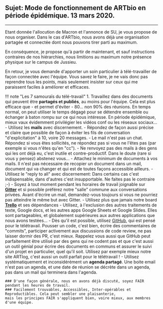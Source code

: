 ## Sujet: Mode de fonctionnement de ARTbio en période épidémique. 13 mars 2020.

----- 

Etant donnée l'allocution de Macron et l'annonce de SU, je vous propose de nous organiser.
Dans le cas d'ARTbio, nous avons déjà une organisation partagée et connectée dont nous
pouvons tirer parti au maximum.

En conséquence, je propose qu'à partir de maintenant, et sauf instructions contraires de
nos hiérarchies, nous limitions au maximum notre présence physique sur le campus de Jussieu.

En retour, je vous demande d'apporter un soin particulier à télé-travailler de façon connectée
avec l'équipe. Vous savez le faire, je ne vais donc pas reprendre tous les points,
mais seulement insister sur ceux qui me paraissent faciles à améliorer et efficaces.

!!! note "Les 7 samouraïs du télé-travail"
    1. Travaillez dans des documents qui peuvent être **partagés et publiés**, au moins pour l'équipe.
    Cela est plus efficace que - et permet d'éviter - 80... non 90% des réunions. En temps normal,
    on peut utiliser le temps dégagé pour se détendre ensemble ou échanger à baton
    rompu sur ce qui nous intéresse. En période épidémique, mieux vaux évidemment privilégier
    les vidéos conf ou les réseaux sociaux...
    - Utilisez les **mails** avec discernement.
        - Répondez de façon aussi précise et claire que possible
        de façon à éviter les fils de conversation "d'explicitation" à 10, voire 20 messages.
        - Le mail n'est pas un chat. Répondez si vous êtes sollicités, ne répondez pas si vous ne l'êtes pas
        (par exemple si vous n'êtes qu'en "cc").
        - Ne renvoyez pas des mails à des gens qui les ont déjà eu,
        c'est inutile et contre-productif. Dans le doute (rare si vous y pensez) abstenez vous...
        - Attachez le minimum de documents à vos mails. Il n'est pas nécessaire de recopier un document
        dans un mail, document qui va changer et qui est de toutes façons accessible ailleurs.
        - Utilisez le "reply to all" avec discernement: Dans certains cas c'est indispensable,
        dans d'autres c'est insupportable. Ne faites pas le contraire ;-) 
    - Soyez à tout moment pendant les horaires de travail joignable sur **[Gitter](https://gitter.im/)**
    et si possible
    préférez notre "salle" commune aux conversations privées. Avant d'écrire un mail, demandez-vous
    toujours si vous ne pourriez pas atteindre le même but avec Gitter.
    - Utilisez plus que jamais notre board **[Trello](https://trello.com/)** et ses dépendances
    - Utilisez, à l'exclusion des autres traitements de texte, Google docs, et les autres
    apps Google Sheets et Google Slides. Elles sont partageables, et globalement supérieures
    aux autres applications que nous avons testées...
    - Dès qu'il est possible, utilisez [GitHub](https://github.com), qui est pensé pour le télétravail.
    Pousser un code,
    c'est bien, écrire des commentaires de "commits", participer activement aux discussions de
    code review, ne pas laisser dormir des PR, c'est mieux. Rappelez vous aussi que GitHub
    peut parfaitement être utilisé par des gens qui ne codent pas et que c'est aussi un outil
    génial pour écrire des documents en communs et assurer le suivi d'un projet en particulier,
    quel qu'il soit. Utilisez par exemple mieux notre site ARTlog, c'est aussi un outil parfait
    pour le télétravail !
    - Utilisez systématiquement et inconsidérément un **agenda partagé**. Une boite email n'est pas
    un agenda, et une date de réunion se décrète dans un agenda, pas dans un mail qui terminera dans l'agenda.
    
    ### D'une façon générale, nous en avons déjà discuté, soyez FAIR pendant les heures de travail.
    ### Facilement trouvables, Accessibles, Inter-opérables et Reproductibles. Cela peut sembler une plaisanterie,
    mais les principes FAIR s'appliquent bien, voire mieux, aux membres d'une équipe.
    
